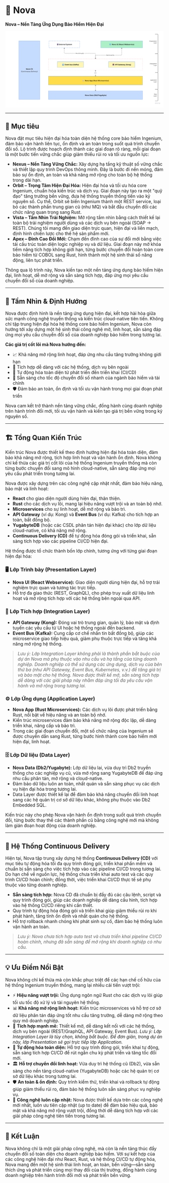 # 🏢 Nova

**Nova – Nền Tảng Ứng Dụng Bảo Hiểm Hiện Đại**

![Sơ đồ Kiến trúc Nova](/img/nova.png)

---

## 🎯 Mục tiêu

Nova đặt mục tiêu hiện đại hóa toàn diện hệ thống core bảo hiểm Ingenium, đảm bảo vận hành liên tục, ổn định và an toàn trong suốt quá trình chuyển đổi số. Lộ trình được hoạch định thành các giai đoạn rõ ràng, mỗi giai đoạn là một bước tiến vững chắc giúp giảm thiểu rủi ro và tối ưu nguồn lực:

- **Nexus – Nền Tảng Vững Chắc:** Xây dựng hạ tầng kỹ thuật số vững chắc và thiết lập quy trình DevOps thông minh. Đây là bước đi nền móng, đảm bảo sự ổn định, an toàn và khả năng mở rộng cho toàn bộ hệ thống trong dài hạn.
- **Orbit – Trọng Tâm Hiện Đại Hóa:** Hiện đại hóa và tối ưu hóa core Ingenium, chuẩn hóa kiến trúc và dịch vụ. Giai đoạn này tạo ra một "quỹ đạo" tăng trưởng bền vững, đưa hệ thống truyền thống tiến vào kỷ nguyên số. Cụ thể, Orbit sẽ biến Ingenium thành một REST service, loại bỏ các thành phần trung gian cũ (như MQ) và bắt đầu chuyển đổi các chức năng quan trọng sang Rust.
- **Vista – Tầm Nhìn Trải Nghiệm:** Mở rộng tầm nhìn bằng cách thiết kế lại toàn bộ trải nghiệm người dùng và các dịch vụ bên ngoài (SOAP → REST). Chúng tôi mang đến giao diện trực quan, hiện đại và liền mạch, định hình chiến lược cho thế hệ sản phẩm mới.
- **Apex – Đỉnh Cao Đổi Mới:** Chạm đến đỉnh cao của sự đổi mới bằng việc tái cấu trúc toàn diện logic nghiệp vụ và dữ liệu. Giai đoạn này mở khóa tiềm năng tích hợp không giới hạn, từng bước chuyển đổi hoàn toàn core bảo hiểm từ COBOL sang Rust, hình thành một hệ sinh thái số năng động, liên tục phát triển.

Thông qua lộ trình này, Nova kiến tạo một nền tảng ứng dụng bảo hiểm hiện đại, linh hoạt, dễ mở rộng và sẵn sàng tích hợp, đáp ứng mọi yêu cầu chuyển đổi số của doanh nghiệp.

---

## 🌟 Tầm Nhìn & Định Hướng

Nova được định hình là nền tảng ứng dụng hiện đại, kết hợp hài hòa giữa sức mạnh công nghệ truyền thống và kiến trúc cloud-native tiên tiến. Không chỉ tập trung hiện đại hóa hệ thống core bảo hiểm Ingenium, Nova còn hướng tới xây dựng một hệ sinh thái công nghệ mở, linh hoạt, sẵn sàng đáp ứng mọi yêu cầu chuyển đổi số của doanh nghiệp bảo hiểm trong tương lai.

**Các giá trị cốt lõi mà Nova hướng đến:**

- 📈 Khả năng mở rộng linh hoạt, đáp ứng nhu cầu tăng trưởng không giới hạn
- 🔗 Tích hợp dễ dàng với các hệ thống, dịch vụ bên ngoài
- 🤖 Tự động hóa toàn diện từ phát triển đến triển khai (CI/CD)
- 🚀 Sẵn sàng cho tốc độ chuyển đổi số nhanh của ngành bảo hiểm và tài chính
- 🛡️ Đảm bảo an toàn, ổn định và tối ưu vận hành trong mọi giai đoạn phát triển

Nova cam kết trở thành nền tảng vững chắc, đồng hành cùng doanh nghiệp trên hành trình đổi mới, tối ưu vận hành và kiến tạo giá trị bền vững trong kỷ nguyên số.

---

## 🏗️ Tổng Quan Kiến Trúc

Kiến trúc Nova được thiết kế theo định hướng hiện đại hóa toàn diện, đảm bảo khả năng mở rộng, tích hợp linh hoạt và vận hành ổn định. Nova không chỉ kế thừa các giá trị cốt lõi của hệ thống Ingenium truyền thống mà còn từng bước chuyển đổi sang mô hình cloud-native, sẵn sàng đáp ứng mọi yêu cầu phát triển trong tương lai.

Nova được xây dựng trên các công nghệ cập nhật nhất, đảm bảo hiệu năng, bảo mật và linh hoạt:
- **React** cho giao diện người dùng hiện đại, thân thiện.
- **Rust** cho các dịch vụ lõi, mang lại hiệu năng vượt trội và an toàn bộ nhớ.
- **Microservices** cho sự linh hoạt, dễ mở rộng và bảo trì.
- **API Gateway** (ví dụ: Kong) và **Event Bus** (ví dụ: Kafka) cho tích hợp an toàn, bất đồng bộ.
- **YugabyteDB** (hoặc các CSDL phân tán hiện đại khác) cho lớp dữ liệu cloud-native, có khả năng mở rộng.
- **Continuous Delivery (CD)** để tự động hóa đóng gói và triển khai, sẵn sàng tích hợp vào các pipeline CI/CD hiện đại.

Hệ thống được tổ chức thành bốn lớp chính, tương ứng với từng giai đoạn hiện đại hóa:

### 🖥️ Lớp Trình bày (Presentation Layer)
- **Nova UI (React Webservice):** Giao diện người dùng hiện đại, hỗ trợ trải nghiệm trực quan và tương tác trực tiếp.
- Hỗ trợ đa giao thức (REST, GraphQL), cho phép truy xuất dữ liệu linh hoạt và mở rộng tích hợp với các hệ thống bên ngoài qua API.

### 🌉 Lớp Tích hợp (Integration Layer)
- **API Gateway (Kong):** Đóng vai trò trung gian, quản lý, bảo mật và định tuyến các yêu cầu từ UI hoặc hệ thống ngoài đến backend.
- **Event Bus (Kafka):** Cung cấp cơ chế nhắn tin bất đồng bộ, giúp các microservice giao tiếp hiệu quả, giảm phụ thuộc trực tiếp và tăng khả năng mở rộng hệ thống.

> *Lưu ý: Lớp Integration Layer không phải là thành phần bắt buộc của dự án Nova mà phụ thuộc vào nhu cầu và hạ tầng của từng doanh nghiệp. Doanh nghiệp có thể sử dụng các ứng dụng, dịch vụ của bên thứ ba (như API Gateway, Event Bus, Kubernetes, v.v.) để tăng giá trị và bảo mật cho hệ thống. Nova được thiết kế mở, sẵn sàng tích hợp dễ dàng với các giải pháp này nhằm đáp ứng tối đa yêu cầu vận hành và mở rộng trong tương lai.*
 
### ⚙️ Lớp Ứng dụng (Application Layer)
- **Nova App (Rust Microservices):** Các dịch vụ lõi được phát triển bằng Rust, nổi bật về hiệu năng và an toàn bộ nhớ.
- Kiến trúc microservices đảm bảo khả năng mở rộng độc lập, dễ dàng triển khai, nâng cấp và bảo trì.
- Trong các giai đoạn chuyển đổi, một số chức năng của Ingenium sẽ được chuyển dần sang Rust, từng bước hình thành core bảo hiểm mới hiện đại, linh hoạt.

### 🗄️ Lớp Dữ liệu (Data Layer)
- **Nova Data (Db2/Yugabyte):** Lớp dữ liệu lai, vừa duy trì Db2 truyền thống cho các nghiệp vụ cũ, vừa mở rộng sang YugabyteDB để đáp ứng nhu cầu phân tán, mở rộng và cloud-native.
- Đảm bảo dữ liệu luôn an toàn, nhất quán và sẵn sàng phục vụ các dịch vụ hiện đại hóa trong tương lai.
- Data Layer được thiết kế lại để đảm bảo khả năng chuyển đổi linh hoạt sang các hệ quản trị cơ sở dữ liệu khác, không phụ thuộc vào Db2 Embedded SQL.

Kiến trúc này cho phép Nova vận hành ổn định trong suốt quá trình chuyển đổi, từng bước thay thế các thành phần cũ bằng công nghệ mới mà không làm gián đoạn hoạt động của doanh nghiệp.

---

## 🔄 Hệ Thống Continuous Delivery

Hiện tại, Nova tập trung xây dựng hệ thống **Continuous Delivery (CD)** với mục tiêu tự động hóa tối đa quy trình đóng gói, triển khai phần mềm và chuẩn bị sẵn sàng cho việc tích hợp vào các pipeline CI/CD trong tương lai. Do hạn chế về nguồn lực, hệ thống chưa triển khai auto test và các quy trình CI/CD hoàn chỉnh; đồng thời, việc triển khai CI/CD thực tế sẽ phụ thuộc vào từng doanh nghiệp.

- **Sẵn sàng tích hợp:** Nova CD đã chuẩn bị đầy đủ các câu lệnh, script và quy trình đóng gói, giúp các doanh nghiệp dễ dàng cấu hình, tích hợp vào hệ thống CI/CD riêng khi cần thiết.
- Quy trình tự động hóa đóng gói và triển khai giúp giảm thiểu rủi ro khi phát hành, tăng tính ổn định và nhất quán cho hệ thống.
- Hỗ trợ rollback nhanh chóng khi phát sinh sự cố, đảm bảo hệ thống luôn vận hành an toàn.

> *Lưu ý: Nova chưa tích hợp auto test và chưa triển khai pipeline CI/CD hoàn chỉnh, nhưng đã sẵn sàng để mở rộng khi doanh nghiệp có nhu cầu.*

---

## 💡 Ưu Điểm Nổi Bật

Nova không chỉ kế thừa mà còn khắc phục triệt để các hạn chế cố hữu của hệ thống Ingenium truyền thống, mang lại nhiều cải tiến vượt trội:

- ⚡ **Hiệu năng vượt trội:** Ứng dụng ngôn ngữ Rust cho các dịch vụ lõi giúp tối ưu tốc độ xử lý và tài nguyên hệ thống.
- 📊 **Khả năng mở rộng linh hoạt:** Kiến trúc microservices và hỗ trợ cơ sở dữ liệu phân tán đáp ứng tốt nhu cầu tăng trưởng, dễ dàng mở rộng theo quy mô doanh nghiệp.
- 🔗 **Tích hợp mạnh mẽ:** Thiết kế mở, dễ dàng kết nối với các hệ thống, dịch vụ bên ngoài (REST/GraphQL, API Gateway, Event Bus). *Lưu ý: Lớp Integration Layer là tùy chọn, không bắt buộc. Để đơn giản, trong dự án này, lớp Presentation sẽ gọi trực tiếp lớp Application.*
- 🤖 **Tự động hóa toàn diện:** Hỗ trợ quy trình đóng gói, triển khai tự động, sẵn sàng tích hợp CI/CD để rút ngắn chu kỳ phát triển và tăng tốc đổi mới.
- 🏛️ **Hỗ trợ chuyển đổi linh hoạt:** Vừa duy trì hệ thống cũ (Db2), vừa sẵn sàng cho nền tảng cloud-native (YugabyteDB) hoặc các hệ quản trị cơ sở dữ liệu khác trong tương lai.
- 🛡️ **An toàn & ổn định:** Quy trình kiểm thử, triển khai và rollback tự động giúp giảm thiểu rủi ro, đảm bảo hệ thống luôn sẵn sàng phục vụ nghiệp vụ.
- 🚀 **Công nghệ luôn cập nhật:** Nova được thiết kế dựa trên các công nghệ mới nhất, luôn ưu tiên cập nhật (up to date) để đảm bảo hiệu quả, bảo mật và khả năng mở rộng vượt trội, đồng thời dễ dàng tích hợp với các giải pháp công nghệ tiên tiến trong tương lai.

---

## 🏁 Kết Luận

Nova không chỉ là một giải pháp công nghệ, mà còn là nền tảng thúc đẩy chuyển đổi số toàn diện cho doanh nghiệp bảo hiểm.
Với sự kết hợp của các công nghệ hiện đại như React, Rust, và hệ thống CI/CD tự động hóa, Nova mang đến một hệ sinh thái linh hoạt, an toàn, bền vững—sẵn sàng thích ứng và phát triển cùng mọi thay đổi của thị trường, đồng hành cùng doanh nghiệp trên hành trình đổi mới và phát triển bền vững.
